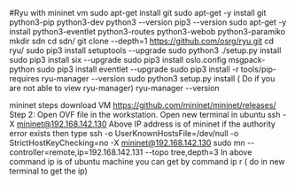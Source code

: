 #Ryu with mininet vm
sudo apt-get install git
sudo apt-get -y install git python3-pip python3-dev
python3 --version
pip3 --version
sudo apt-get -y install python3-eventlet python3-routes python3-webob python3-paramiko
mkdir sdn
cd sdn/
git clone --depth=1 https://github.com/osrg/ryu.git
cd ryu/
sudo pip3 install setuptools --upgrade
sudo python3 ./setup.py install
sudo pip3 install six --upgrade
sudo pip3 install oslo.config msgpack-python
sudo pip3 install eventlet --upgrade
sudo pip3 install -r tools/pip-requires
ryu-manager --version
sudo python3 setup.py install  ( Do if you are not able to view ryu-manager)
ryu-manager --version

mininet steps
download VM https://github.com/mininet/mininet/releases/ 
Step 2: Open OVF file in the workstation.
Open new terminal in ubuntu
ssh -X mininet@192.168.142.130
Above IP address is of mininet
if the authority error exists then type
ssh -o UserKnownHostsFile=/dev/null -o StrictHostKeyChecking=no -X mininet@192.168.142.130
sudo mn --controller=remote,ip=192.168.142.131 --topo tree,depth=3
In above command ip is of ubuntu machine you can get by command  ip r    (  do  in new terminal to get the ip) 
